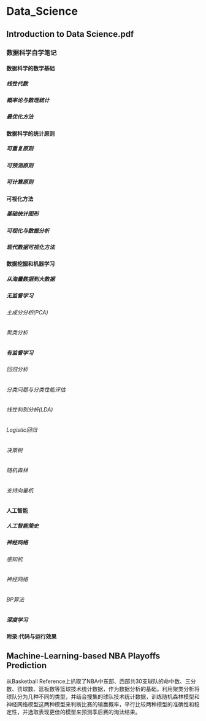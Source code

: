 # Data_Science
 
## Introduction to Data Science.pdf
### 数据科学自学笔记
#### 数据科学的数学基础
##### 线性代数
##### 概率论与数理统计
##### 最优化方法
#### 数据科学的统计原则
##### 可重复原则
##### 可预测原则
##### 可计算原则
#### 可视化方法 
##### 基础统计图形
##### 可视化与数据分析
##### 现代数据可视化方法
#### 数据挖掘和机器学习
##### 从海量数据到大数据
##### 无监督学习
###### 主成分分析(PCA)
###### 聚类分析
##### 有监督学习
###### 回归分析
###### 分类问题与分类性能评估
###### 线性判别分析(LDA)
###### Logistic回归
###### 决策树
###### 随机森林
###### 支持向量机
#### 人工智能
##### 人工智能简史
##### 神经网络
###### 感知机
###### 神经网络
###### BP算法
##### 深度学习
#### 附录:代码与运行效果

## Machine-Learning-based NBA Playoffs Prediction
从Basketball Reference上扒取了NBA中东部、西部共30支球队的命中数、三分数、罚球数、篮板数等篮球技术统计数据，作为数据分析的基础。利用聚类分析将球队分为几种不同的类型，并结合搜集的球队技术统计数据，训练随机森林模型和神经网络模型这两种模型来判断比赛的输赢概率，平行比较两种模型的准确性和稳定性，并选取表现更佳的模型来预测季后赛的淘汰结果。
